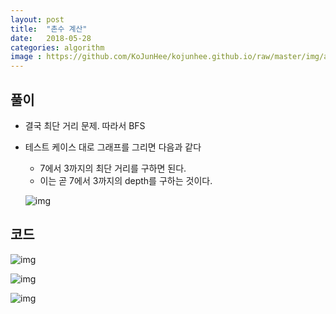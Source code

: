 ```yaml
---
layout: post
title:  "촌수 계산"
date:   2018-05-28
categories: algorithm
image : https://github.com/KoJunHee/kojunhee.github.io/raw/master/img/algorithm.png
---
```


## 풀이

- 결국 최단 거리 문제. 따라서 BFS

- 테스트 케이스 대로 그래프를 그리면 다음과 같다

  - 7에서 3까지의 최단 거리를 구하면 된다. 
  - 이는 곧 7에서 3까지의 depth를 구하는 것이다.

  ![img](https://github.com/KoJunHee/kojunhee.github.io/raw/master/img/family04.png)



## 코드

![img](https://github.com/KoJunHee/kojunhee.github.io/raw/master/img/family01.png)

![img](https://github.com/KoJunHee/kojunhee.github.io/raw/master/img/family02.png)

![img](https://github.com/KoJunHee/kojunhee.github.io/raw/master/img/family03.png)











